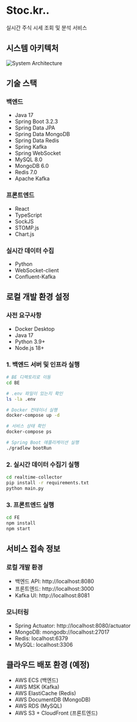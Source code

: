 # Stoc.kr..

실시간 주식 시세 조회 및 분석 서비스

## 시스템 아키텍처

![System Architecture](docs/architecture.png)

## 기술 스택

### 백엔드

- Java 17
- Spring Boot 3.2.3
- Spring Data JPA
- Spring Data MongoDB
- Spring Data Redis
- Spring Kafka
- Spring WebSocket
- MySQL 8.0
- MongoDB 6.0
- Redis 7.0
- Apache Kafka

### 프론트엔드

- React
- TypeScript
- SockJS
- STOMP.js
- Chart.js

### 실시간 데이터 수집

- Python
- WebSocket-client
- Confluent-Kafka

## 로컬 개발 환경 설정

### 사전 요구사항

- Docker Desktop
- Java 17
- Python 3.9+
- Node.js 18+

### 1. 백엔드 서버 및 인프라 실행

```bash
# BE 디렉토리로 이동
cd BE

# .env 파일이 있는지 확인
ls -la .env

# Docker 컨테이너 실행
docker-compose up -d

# 서비스 상태 확인
docker-compose ps

# Spring Boot 애플리케이션 실행
./gradlew bootRun
```

### 2. 실시간 데이터 수집기 실행

```bash
cd realtime-collector
pip install -r requirements.txt
python main.py
```

### 3. 프론트엔드 실행

```bash
cd FE
npm install
npm start
```

## 서비스 접속 정보

### 로컬 개발 환경

- 백엔드 API: http://localhost:8080
- 프론트엔드: http://localhost:3000
- Kafka UI: http://localhost:8081

### 모니터링

- Spring Actuator: http://localhost:8080/actuator
- MongoDB: mongodb://localhost:27017
- Redis: localhost:6379
- MySQL: localhost:3306

## 클라우드 배포 환경 (예정)

- AWS ECS (백엔드)
- AWS MSK (Kafka)
- AWS ElastiCache (Redis)
- AWS DocumentDB (MongoDB)
- AWS RDS (MySQL)
- AWS S3 + CloudFront (프론트엔드)
